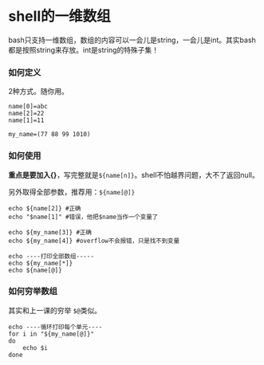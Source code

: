 # shell的一维数组
bash只支持一维数组，数组的内容可以一会儿是string，一会儿是int。其实bash都是按照string来存放。int是string的特殊子集！

### 如何定义

2种方式。随你用。

```
name[0]=abc
name[2]=22
name[1]=11

my_name=(77 88 99 1010)
```

### 如何使用

**重点是要加入{}**，写完整就是`${name[n]}`。shell不怕越界问题，大不了返回null。

另外取得全部参数，推荐用：`${name[@]}`

```
echo ${name[2]} #正确
echo "$name[1]" #错误，他把$name当作一个变量了

echo ${my_name[3]} #正确
echo ${my_name[4]} #overflow不会报错，只是找不到变量

echo ----打印全部数组-----
echo ${my_name[*]}
echo ${name[@]}
```


### 如何穷举数组
其实和上一课的穷举 `$@`类似。

```
echo ----循环打印每个单元----
for i in "${my_name[@]}"
do
	echo $i
done
```